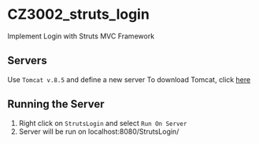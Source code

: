 # CZ3002_struts_login
Implement Login with Struts MVC Framework

## Servers
Use `Tomcat v.8.5` and define a new server
To download Tomcat, click [here](https://tomcat.apache.org/download-80.cgi)

## Running the Server
1. Right click on `StrutsLogin` and select `Run On Server`
2. Server will be run on localhost:8080/StrutsLogin/
